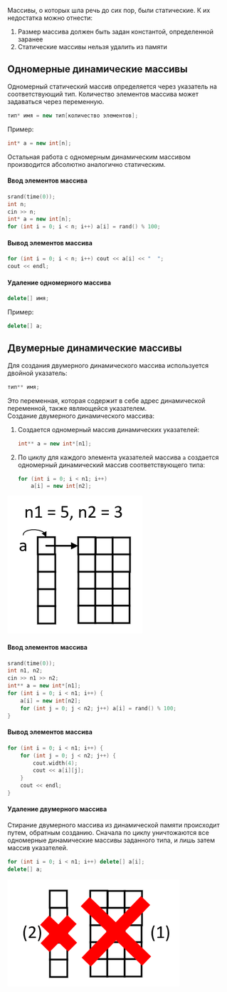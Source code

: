 Массивы, о которых шла речь до сих пор, были статические. К их недостатка можно отнести:
1. Размер массива должен быть задан константой, определенной заранее
2. Статические массивы нельзя удалить из памяти
## Одномерные динамические массивы
Одномерный статический массив определяется через указатель на соответствующий тип. Количество элементов массива может задаваться через переменную.
```cpp
тип* имя = new тип[количество элементов];
```
Пример:
```cpp
int* a = new int[n];
```
Остальная работа с одномерным динамическим массивом производится абсолютно аналогично статическим.
#### Ввод элементов массива
```cpp
srand(time(0));
int n;
cin >> n;
int* a = new int[n];
for (int i = 0; i < n; i++) a[i] = rand() % 100;
```
#### Вывод элементов массива
```cpp
for (int i = 0; i < n; i++) cout << a[i] << "  ";
cout << endl;
```
#### Удаление одномерного массива
```cpp
delete[] имя;
```
Пример:
```cpp
delete[] a;
```
## Двумерные динамические массивы
Для создания двумерного динамического массива используется двойной указатель:
```cpp
тип** имя;
```
Это переменная, которая содержит в себе адрес динамической переменной, также являющейся указателем.  
Создание двумерного динамического массива:
1. Создается одномерный массив динамических указателей:  
	```cpp
	int** a = new int*[n1];
	```
2. По циклу для каждого элемента указателей массива `a` создается одномерный динамический массив соответствующего типа:  
	```cpp
	for (int i = 0; i < n1; i++)
		a[i] = new int[n2];
	```
  
![Создание динамического массива](../Pictures/06_01.%20Создание%20динамического%20массива.png)  
#### Ввод элементов массива
```cpp
srand(time(0));
int n1, n2;
cin >> n1 >> n2;
int** a = new int*[n1];
for (int i = 0; i < n1; i++) {
	a[i] = new int[n2];
	for (int j = 0; j < n2; j++) a[i] = rand() % 100;
}
```
#### Вывод элементов массива
```cpp
for (int i = 0; i < n1; i++) {
	for (int j = 0; j < n2; j++) {
		cout.width(4);
		cout << a[i][j];
	}
	cout << endl;
}
```
#### Удаление двумерного массива
Стирание двумерного массива из динамической памяти происходит путем, обратным созданию. Сначала по циклу уничтожаются все одномерные динамические массивы заданного типа, и лишь затем массив указателей.
```cpp
for (int i = 0; i < n1; i++) delete[] a[i];
delete[] a;
```
![Удаление динамического массива](../Pictures/06_02.%20Удаление%20динамического%20массива.png)
